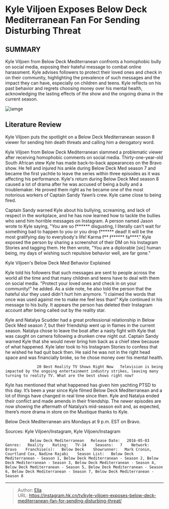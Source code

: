 # Kyle Viljoen Exposes Below Deck Mediterranean Fan For Sending Disturbing Threat


## SUMMARY 



  Kyle Viljoen from Below Deck Mediterranean confronts a homophobic bully on social media, exposing their hateful message to combat online harassment.   Kyle advises followers to protect their loved ones and check in on their community, highlighting the prevalence of such messages and the impact they can have, especially on children and teens.   Kyle reflects on his past behavior and regrets choosing money over his mental health, acknowledging the lasting effects of the show and the ongoing drama in the current season.  

![iamge](https://static1.srcdn.com/wordpress/wp-content/uploads/2023/10/why-kyle-viljoen-might-get-fired-from-below-deck-med-season-8-and-others-who-could-get-the-boot.jpg)

## Literature Review
Kyle Viljoen puts the spotlight on a Below Deck Mediterranean season 8 viewer for sending him death threats and calling him a derogatory word.




Kyle Viljoen from Below Deck Mediterranean slammed a problematic viewer after receiving homophobic comments on social media. Thirty-one-year-old South African stew Kyle has made back-to-back appearances on the Bravo show. He fell and injured his ankle during Below Deck Med season 7 and became the first yachtie to leave the series within three episodes as it was affecting his performance. Kyle&#39;s return during Below Deck Med season 8 caused a lot of drama after he was accused of being a bully and a troublemaker. He proved them right as he became one of the most notorious workers of Captain Sandy Yawn’s crew. Kyle came close to being fired.




Captain Sandy warned Kyle about his bullying, screaming, and lack of respect in the workplace, and he has now learned how to tackle the bullies who send him horrible messages on Instagram. A person named Jason wrote to Kyle saying, &#34;You are so f****** disgusting, I literally can&#39;t wait for something bad to happen to you or you drop f****** dead! It will be the most gratifying day to everybody&#39;s life! Karma f** f****** fa****.&#34; Kyle exposed the person by sharing a screenshot of their DM on his Instagram Stories and tagging them. He then wrote, &#34;You are a diplorable [sic] human being, my days of wishing such repulsive behavior well, are far gone.&#34;


 Kyle Viljoen&#39;s Below Deck Med Behavior Explained 
          

Kyle told his followers that such messages are sent to people across the world all the time and that many children and teens have to deal with them on social media. &#34;Protect your loved ones and check in on your community!&#34; he added. As a side note, he also told the person that the hateful slur they used didn&#39;t hurt him anymore. &#34;I claimed the words that once was used against me to make me feel less than!&#34; Kyle continued in his message to his bully. It appears the person has deleted their Instagram account after being called out by the reality star.





 

Kyle and Natalya Scudder had a great professional relationship in Below Deck Med season 7, but their friendship went up in flames in the current season. Natalya chose to leave the boat after a nasty fight with Kyle that was caught on camera following a drunken crew night out. Captain Sandy warned Kyle that she would never bring him back as a chief stew because of what happened. Kyle later took to his Instagram Stories to confess that he wished he had quit back then. He said he was not in the right head space and was financially broke, so he chose money over his mental health.

                  20 Best Reality TV Shows Right Now   Television is being impacted by the ongoing entertainment industry strikes, leaving many turning to reality TV. What are the best shows right now?    




Kyle has mentioned that what happened has given him yachting PTSD to this day. It’s been a year since Kyle filmed Below Deck Mediterranean and a lot of things have changed in real time since then. Kyle and Natalya ended their conflict and made amends in their friendship. The newer episodes are now showing the aftermath of Natalya’s mid-season exit and, as expected, there’s more drama in store on the Mustique thanks to Kyle.



Below Deck Mediterranean airs Mondays at 9 p.m. EST on Bravo.




Sources: Kyle Viljoen/Instagram, Kyle Viljoen/Instagram

               Below Deck Mediterranean   Release Date:   2016-05-03    Genres:   Reality    Rating:   TV-14    Seasons:   7    Network:   Bravo    Franchise(s):   Below Deck    Showrunner:   Mark Cronin, Courtland Cox, Nadine Rajabi    Season List:   Below Deck Mediterranean - Season 1, Below Deck Mediterranean - Season 2, Below Deck Mediterranean - Season 3, Below Deck Mediterranean - Season 4, Below Deck Mediterranean - Season 5, Below Deck Mediterranean - Season 6, Below Deck Mediterranean - Season 7, Below Deck Mediterranean - Season 8      

---

> Author: [Ella](https://instagram.hk.cn/)  
> URL: https://instagram.hk.cn/tv/kyle-viljoen-exposes-below-deck-mediterranean-fan-for-sending-disturbing-threat/  

